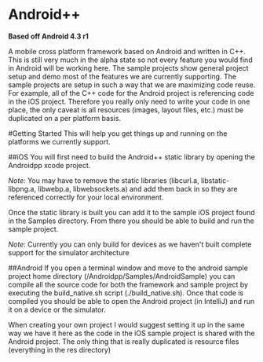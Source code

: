 Android++
=========

**Based off Android 4.3 r1**

A mobile cross platform framework based on Android and written in C++.  This is still very much in the alpha state so not every feature you would find in Android will be working here.  The sample projects show general project setup and demo most of the features we are currently supporting.  The sample projects are setup in such a way that we are maximizing code reuse.  For example, all of the C++ code for the Android project is referencing code in the iOS project.  Therefore you really only need to write your code in one place, the only caveat is all resources (images, layout files, etc.) must be duplicated on a per platform basis.

#Getting Started
This will help you get things up and running on the platforms we currently support.

##iOS
You will first need to build the Android++ static library by opening the Androidpp xcode project.

_Note_: You may have to remove the static libraries (libcurl.a, libstatic-libpng.a, libwebp.a, libwebsockets.a) and add them back in so they are referenced correctly for your local environment.

Once the static library is built you can add it to the sample iOS project found in the Samples directory.  From there you should be able to build and run the sample project.

_Note_: Currently you can only build for devices as we haven't built complete support for the simulator architecture

##Android
If you open a terminal window and move to the android sample project home directory (/Androidpp/Samples/AndroidSample) you can compile all the source code for both the framework and sample project by executing the build_native.sh script (./build_native.sh).  Once that code is compiled you should be able to open the Android project (in IntelliJ) and run it on a device or the simulator.

When creating your own project I would suggest setting it up in the same way we have it here as the code in the iOS sample project is shared with the Android project.  The only thing that is really duplicated is resource files (everything in the res directory)

